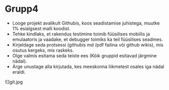 # Grupp4
<ul>
<li>Looge projekt avalikult Githubis, koos seadistamise juhistega, muutke 1% esialgsest malli koodist. 
<li>Tehke kindlaks, et rakendus testimine toimib füüsilises mobiilis ja emulaatoris ja vaadake, et debugger toimiks ka teil füüsilises seadmes. 
<li>Kirjeldage seda protsessi (githubis md /pdf failina või github wikis), mis osutus kergeks, mis raskeks. 
<li>Olge valmis esitama seda teiste ees (Kõik gruppid esitavad järgmine nädal).
<li>Ärge unustage alla kirjutada, kes meeskonna liikmetest osales iga nädal eraldi.
</ul>
![]git.jpg
